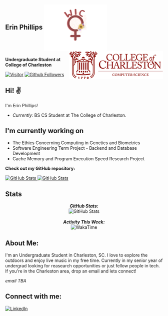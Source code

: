 <h2 align='left'> Erin Phillips <img src="wicLogo.png" alt="wic logo" width="200" align="center"/> <img src="compu-scien.jpg" alt="cofc header" width="300" align="right"/></h2>
<p align='rileftght'><b>Undergraduate Student at College of Charleston</b></p>


[![Visitor](https://visitor-badge.laobi.icu/badge?page_id=erinphillips.erinphillips)](https://github.com/erinphillips) [![Github Followers](https://img.shields.io/github/followers/erinphillips.svg?style=social&lavel=Follow)](https://github.com/erinphillips?tab=followers)

<h2>Hi! ✌️</h2>

I'm Erin Phillips!
- <i>Currently:</i> BS CS Student at The College of Charleston.

<h2>I'm currently working on</h2>

- The Ethics Concerning Computing in Genetics and Biometrics
- Software Engineering Term Project - Backend and Database Development
- Cache Memory and Program Execution Speed Research Project

__Check out my GitHub repository:__

<div>
    <p>
        <a href="https://github.com/ErinPhillips/CSCI320">
            <img src="https://github-readme-stats.vercel.app/api/pin/?username=erinphillips&repo=CSCI320" alt="GitHub Stats" />
        </a>
        <a href="https://github.com/ErinPhillips/CSCI310">
            <img src="https://github-readme-stats.vercel.app/api/pin/?username=erinphillips&repo=CSCI310" alt="GitHub Stats" />
        </a>
    </p>
</div>

<h2>Stats</h2>

<div>
    <p align="center">
    <b><em>GitHub Stats:</em></b> <br/>
        <img src="https://github-readme-streak-stats.herokuapp.com/?user=erinphillips" alt="GitHub Stats" />
    <br/><br/>
    <b><em>Activity This Week:</em></b> <br/>
        <img src="http://github-readme-stats.vercel.app/api/wakatime?username=erinphillips" alt="WakaTime" />
    </p>
</div>

<h2> About Me:</h2>

I'm an Undergraduate Student in Charleston, SC. I love to explore the outdoors and enjoy live music in my free time. Currently in my senior year of undergrad looking for reasearch opportunities or just fellow people in tech. If you're in the Charleston area, drop an email and lets connect!

*email TBA*

<h2>Connect with me:</h2>

<a href="https://www.linkedin.com/in/erin-phillips-26b840195/">![LinkedIn](https://img.shields.io/badge/LinkedIn-0077B5?style=for-the-badge&logo=linkedin&logoColor=white)</a>
